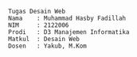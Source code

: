             Tugas Desain Web  
            Nama    : Muhammad Hasby Fadillah  
            NIM     : 2122006  
            Prodi   : D3 Manajemen Informatika  
            Matkul  : Desain Web  
            Dosen   : Yakub, M.Kom  